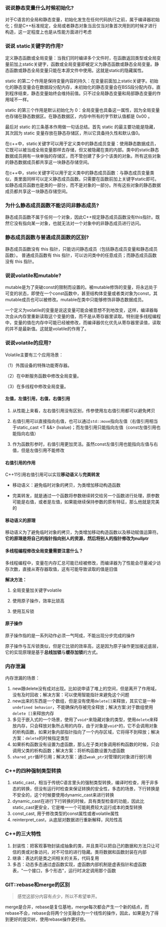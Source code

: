 ### 说说静态变量什么时候初始化?

对于C语言的全局和静态变量，初始化发生在任何代码执行之前，属于编译器初始化；但是C++标准规定，全局或者静态对象当且仅当对象首次用到的时候才进行构造，这一定程度上也是从性能方面进行考虑

### 说说 static关键字的作用?

定义静态函数或全局变量：当我们同时编译多个文件时，在函数返回类型或全局变量前加上static关键字，函数或全局变量即被定义为静态函数或静态全局变量。静态函数或静态全局变量只能在本源文件中使用。这就是static的隐藏属性。

static 的第二个作用是保持变量内容的持久：在变量前面加上static关键字。初始化的静态变量会在数据段分配内存，未初始化的静态变量会在BSS段分配内存。直到程序结束，静态变量始终会维持前值。只不过全局静态变量和局部静态变量的作用域不一样。

static 的第三个作用是默认初始化为 0：全局变量也具备这一属性，因为全局变量也存储在静态数据区。在静态数据区，内存中所有的字节默认值都是 0x00 。

最后对 static 的三条基本作用做一句话总结。首先 static 的最主要功能是隐藏，其次因为 static 变量存放在静态存储区，所以它具备持久性和默认值0。

在c++中，static关键字可以用于定义类中的静态成员变量：使用静态数据成员，它既可以被当成全局变量那样去存储，但又被隐藏在类的内部。类中的static静态数据成员拥有一块单独的存储区，而不管创建了多少个该类的对象。所有这些对象的静态数据成员都共享这一块静态存储空间。

在c++中，static关键字可以用于定义类中的静态成员函数：与静态成员变量类似，类里面同样可以定义静态成员函数。只需要在函数前加上关键字static即可。如静态成员函数也是类的一部分，而不是对象的一部分。所有这些对象的静态数据成员都共享这一块静态存储空间。

### 为什么静态成员函数不能访问非静态成员?

静态成员函数不属于任何一个对象，因此C++规定静态成员函数没有this指针。既然它没有指向某一对象，也就无法对一个对象中的非静态成员进行访问。

### 静态成员函数与普通成员函数的区别?

静态成员函数没有 this 指针，只能访问静态成员（包括静态成员变量和静态成员函数）。
普通成员函数有 this 指针，可以访问类中的任意成员；而静态成员函数没有 this 指针。

### 说说volatile和mutable?

mutable是为了突破const的限制而设置的。被mutable修饰的变量，将永远处于可变的状态，即使在一个const函数中，甚至结构体变量或者类对象为const，其mutable成员也可以被修改。mutable在类中只能够修饰非静态数据成员。

一个定义为volatile的变量是说这变量可能会被意想不到地改变，这样，编译器每次会从内存里重新读取这个变量的值，而不是从寄存器里读取。特别是多线程编程中，变量的值在内存中可能已经被修改，而编译器优化优先从寄存器里读值，读取的并不是最新值。这就是volatile的作用了。

### 说说volatile的应用?

Volatile主要有三个应用场景：

（1）外围设备的特殊功能寄存器。

（2）在中断服务函数中修改全局变量。

（3）在多线程中修改全局变量。

#### 左值，左值引用，右值，右值引用

1. 从性能上来看，左右值引用没有区别，传参使用左右值引用都可以避免拷贝

2. 右值引用可以直接指向右值，也可以通过`std::move`指向左值（右值引用相当于static_cast <T &&> (lvalue)；而左值引用只能指向左值（const左值引用也能指向右值）

3. 作为函数形参时，右值引用更加灵活。虽然const左值引用也能指向左值与右值，但是左值引用不能修改

#### 右值引用的作用

C++11引用右值引用可以实现**移动语义**与**完美转发**

- 移动语义：避免临时对象的拷贝，为类增加移动构造函数

- 完美转发，就是通过一个函数将参数继续转交给另一个函数进行处理，原参数可能是右值，或者是左值，如果能继续保持参数的原有特征，那么他就是完美的

#### **移动语义的原理**

移动语义为了避免临时对象的拷贝，为类增加移动构造函数以及移动赋值运算符。**它的原理是将自己的指针指向别人的资源，然后将别人的指针修改为nullptr**

#### 多线程编程修改全局变量需要注意什么？

多线程编程中，变量在内存汇总可能已经被修改，而编译器为了性能会尽量减少访存次数，直接从寄存器取值，这有可能导致读取的值是旧值

**解决方法：**

1. 全局变量加关键字volatile

2. 使用原子操作，效率比锁高

3. 使用互斥锁

#### 原子操作

原子操作指的是一系列动作必须一气呵成，不能出现分步完成的操作

原子操作与互斥锁类似，但是它比锁的效率高，这是因为原子操作更加接近底层，它的实现原理是基于**总线加锁**与**缓存加锁**的方式。

### 内存泄漏

内存泄漏的场景：

1. new跟delete没有成对出现。比如说申请了堆上的空间，但是离开了作用域，没有及时回收；解决方案：可以使用智能指针来避免这个问题
2. new出来的东西是一个数组，但是没有使用`delete[]`来释放，其实它是一种`undefined behavior`，不能确保内存被完全释放；解决方案:对于数组使用`delete []`来释放内存
3. 多见于嵌入式的一个场景，使用了`void*`来隐藏对象的类型，使用`delete`来释放内存，只会释放对象所占用的内存，由于对象是`void*`的，它不会调用对象的析构函数，如果对象内部指针指向了一个内存区域，它将得不到释放；解决方案：`delete`的时候指定类型
4. 如果析构函数没有设置为虚函数，那么在子类对象调用析构函数的时候，只会调用父类的析构函数；解决方案：将析构函数设置为虚函数
5. `shared_ptr`循环引用；解决方案：通过`weak_ptr`对管理的对象进行弱引用

### C++的四种强制类型转换

1. static_cast，相当于传统C语言里头的强制类型转换，编译时检查，用于非多态的转换，但没有运行时检查来保证转换的安全性，多态的场景，下行转换是不安全的，这个时候要使用dynamic_cast来进行转换
2. dynamic_cast在进行下行转换的时候，具有类型检查的功能，因此比static_cast更安全，它是唯一一个可能耗费较大运行成本的类型转换
3. const_cast, 用于修改类型的const属性或者volatile属性
4. reinterpret_cast，从底层对数据进行重新解释，风险性高

### C++的三大特性

1. 封装性：把客观事物封装成抽象的类，并且类可以把自己的数据和方法只让可信的类或对象访问，对不可信的进行隐藏。类将数据和函数封装在内部
2. 继承：表达的是类之间相关的关系，代码复用
3. 多态：动态多态通过虚函数实现，虚函数内部机制是虚表指针和虚函数表，"一个接口，多个形态"，运行时决定调用那个函数



### GIT::rebase和merge的区别

>  感觉这部分内容有点少，所以不希望单开。

merge是合并，rebase是复位基地，merge每次都会产生一个新的结点，而rebase不会，rebase会将两个分支融合为一个线性的操作，因此，如果是为了得到更好的提交树，使用rebase操作更好些。